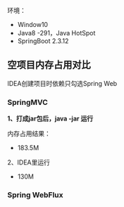 环境：

- Window10
- Java8 -291，Java HotSpot
- SpringBoot 2.3.12

## 空项目内存占用对比

IDEA创建项目时依赖只勾选Spring Web

### SpringMVC

**1、打成jar包后，java -jar 运行**

内存占用结果：

- 183.5M

2、IDEA里运行

- 130M

### Spring WebFlux

